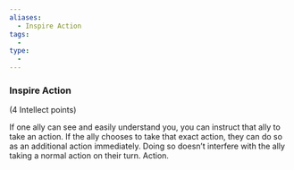 ```yaml
---
aliases:
  - Inspire Action
tags:
  - 
type:
  - 
---
```

### Inspire Action

(4 Intellect points)

If one ally can see and easily understand you, you can instruct that ally to take an action. If the ally chooses to take that exact action, they can do so as an additional action immediately. Doing so doesn’t interfere with the ally taking a normal action on their turn. Action.